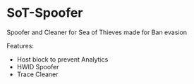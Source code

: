 # SoT-Spoofer
Spoofer and Cleaner for Sea of Thieves made for Ban evasion

Features:
- Host block to prevent Analytics
- HWID Spoofer
- Trace Cleaner
